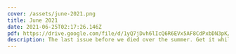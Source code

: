 ```yaml
---
cover: /assets/june-2021.png
title: June 2021
date: 2021-06-25T02:17:26.146Z
pdf: https://drive.google.com/file/d/1yQ7jDvh6lIcQ6R6EVx5AF8CdPxbDN3pK/view
description: The last issue before we died over the summer. Get it while it's cold!
---
```

